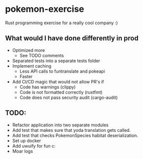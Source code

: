 # pokemon-exercise
Rust programming exercise for a really cool company :)

## What would I have done differently in prod
* Optimized more
  * See TODO comments
* Separated tests into a separate tests folder
* Implement caching
  * Less API calls to funtranslate and pokeapi
  * Faster
* Add CI/CD magic that would not allow PR's if
  * Code has warnings (clippy)
  * Code is not formatted correctly (rustfmt)
  * Code does not pass security audit (cargo-audit)
    
## TODO:
* Refactor application into two separate modules
* Add test that makes sure that yoda translation gets called.
* Add test that checks PokemonSpecies habitat deserialization.
* Set up docker
* Add uwuify for fun c:
* Moar logs
